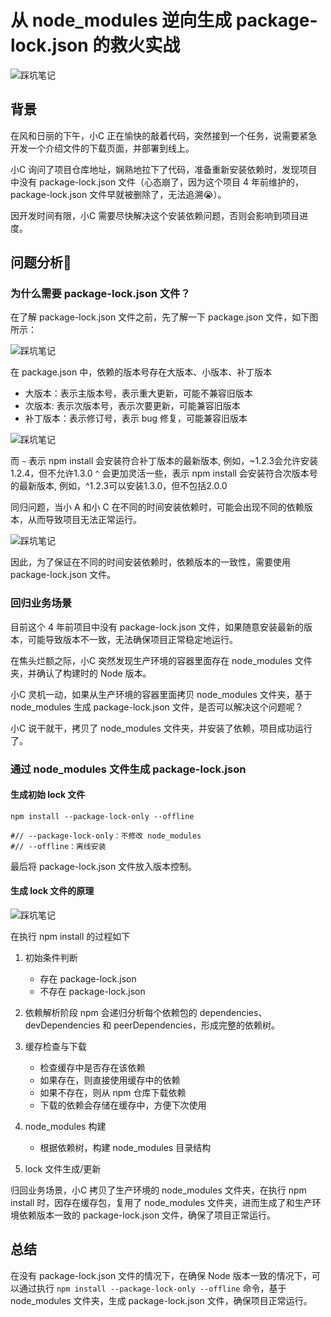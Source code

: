 # 从 node_modules 逆向生成 package-lock.json 的救火实战

![踩坑笔记](./../../public/assets/踩坑笔记/5.png)

## 背景

在风和日丽的下午，小C 正在愉快的敲着代码，突然接到一个任务，说需要紧急开发一个介绍文件的下载页面，并部署到线上。

小C 询问了项目仓库地址，娴熟地拉下了代码，准备重新安装依赖时，发现项目中没有 package-lock.json 文件（心态崩了，因为这个项目 4 年前维护的，package-lock.json 文件早就被删除了，无法追溯😭）。

因开发时间有限，小C 需要尽快解决这个安装依赖问题，否则会影响到项目进度。

## 问题分析🤔

### 为什么需要 package-lock.json 文件？


在了解 package-lock.json 文件之前，先了解一下 package.json 文件，如下图所示：

![踩坑笔记](./../../public/assets/踩坑笔记/1.png)

在 package.json 中，依赖的版本号存在大版本、小版本、补丁版本

- 大版本：表示主版本号，表示重大更新，可能不兼容旧版本
- 次版本: 表示次版本号，表示次要更新，可能兼容旧版本
- 补丁版本：表示修订号，表示 bug 修复，可能兼容旧版本

![踩坑笔记](./../../public/assets/踩坑笔记/2.png)

而 `~` 表示 npm install 会安装符合补丁版本的最新版本, 例如，~1.2.3会允许安装1.2.4，但不允许1.3.0
`^` 会更加灵活一些，表示 npm install 会安装符合次版本号的最新版本, 例如，^1.2.3可以安装1.3.0，但不包括2.0.0

同归问题，当小 A 和小 C 在不同的时间安装依赖时，可能会出现不同的依赖版本，从而导致项目无法正常运行。

![踩坑笔记](./../../public/assets/踩坑笔记/3.png)

因此，为了保证在不同的时间安装依赖时，依赖版本的一致性，需要使用 package-lock.json 文件。

### 回归业务场景

目前这个 4 年前项目中没有 package-lock.json 文件，如果随意安装最新的版本，可能导致版本不一致，无法确保项目正常稳定地运行。

在焦头烂额之际，小C 突然发现生产环境的容器里面存在 node_modules 文件夹，并确认了构建时的 Node 版本。

小C 灵机一动，如果从生产环境的容器里面拷贝 node_modules 文件夹，基于 node_modules 生成 package-lock.json 文件，是否可以解决这个问题呢？

小C 说干就干，拷贝了 node_modules 文件夹，并安装了依赖，项目成功运行了。

### 通过 node_modules 文件生成 package-lock.json

#### 生成初始 lock 文件

```shell
npm install --package-lock-only --offline

#// --package-lock-only：不修改 node_modules
#// --offline：离线安装
```

最后将 package-lock.json 文件放入版本控制。

#### 生成 lock 文件的原理

![踩坑笔记](./../../public/assets/踩坑笔记/4.png)

在执行 npm install 的过程如下

1. 初始条件判断
   - 存在 package-lock.json
   - 不存在 package-lock.json
  
2. 依赖解析阶段
   npm 会递归分析每个依赖包的 dependencies、devDependencies 和 peerDependencies，形成完整的依赖树。
  
3. 缓存检查与下载
   - 检查缓存中是否存在该依赖
   - 如果存在，则直接使用缓存中的依赖
   - 如果不存在，则从 npm 仓库下载依赖
   - 下载的依赖会存储在缓存中，方便下次使用

4. node_modules 构建
   - 根据依赖树，构建 node_modules 目录结构
  
5. lock 文件生成/更新


归回业务场景，小C 拷贝了生产环境的 node_modules 文件夹，在执行 npm install 时，因存在缓存包，复用了 node_modules 文件夹，进而生成了和生产环境依赖版本一致的 package-lock.json 文件，确保了项目正常运行。



## 总结

在没有 package-lock.json 文件的情况下，在确保 Node 版本一致的情况下，可以通过执行 `npm install --package-lock-only --offline` 命令，基于 node_modules 文件夹，生成 package-lock.json 文件，确保项目正常运行。



